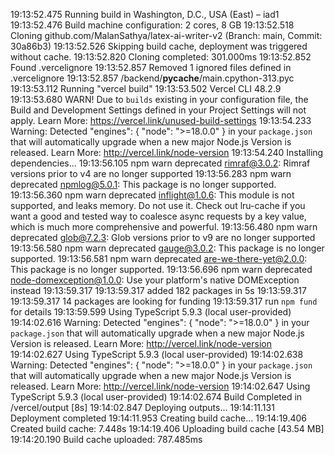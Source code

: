 19:13:52.475 Running build in Washington, D.C., USA (East) – iad1
19:13:52.476 Build machine configuration: 2 cores, 8 GB
19:13:52.518 Cloning github.com/MalanSathya/latex-ai-writer-v2 (Branch: main, Commit: 30a86b3)
19:13:52.526 Skipping build cache, deployment was triggered without cache.
19:13:52.820 Cloning completed: 301.000ms
19:13:52.852 Found .vercelignore
19:13:52.857 Removed 1 ignored files defined in .vercelignore
19:13:52.857   /backend/__pycache__/main.cpython-313.pyc
19:13:53.112 Running "vercel build"
19:13:53.502 Vercel CLI 48.2.9
19:13:53.680 WARN! Due to `builds` existing in your configuration file, the Build and Development Settings defined in your Project Settings will not apply. Learn More: https://vercel.link/unused-build-settings
19:13:54.233 Warning: Detected "engines": { "node": ">=18.0.0" } in your `package.json` that will automatically upgrade when a new major Node.js Version is released. Learn More: http://vercel.link/node-version
19:13:54.240 Installing dependencies...
19:13:56.105 npm warn deprecated rimraf@3.0.2: Rimraf versions prior to v4 are no longer supported
19:13:56.283 npm warn deprecated npmlog@5.0.1: This package is no longer supported.
19:13:56.360 npm warn deprecated inflight@1.0.6: This module is not supported, and leaks memory. Do not use it. Check out lru-cache if you want a good and tested way to coalesce async requests by a key value, which is much more comprehensive and powerful.
19:13:56.480 npm warn deprecated glob@7.2.3: Glob versions prior to v9 are no longer supported
19:13:56.580 npm warn deprecated gauge@3.0.2: This package is no longer supported.
19:13:56.581 npm warn deprecated are-we-there-yet@2.0.0: This package is no longer supported.
19:13:56.696 npm warn deprecated node-domexception@1.0.0: Use your platform's native DOMException instead
19:13:59.317 
19:13:59.317 added 182 packages in 5s
19:13:59.317 
19:13:59.317 14 packages are looking for funding
19:13:59.317   run `npm fund` for details
19:13:59.599 Using TypeScript 5.9.3 (local user-provided)
19:14:02.616 Warning: Detected "engines": { "node": ">=18.0.0" } in your `package.json` that will automatically upgrade when a new major Node.js Version is released. Learn More: http://vercel.link/node-version
19:14:02.627 Using TypeScript 5.9.3 (local user-provided)
19:14:02.638 Warning: Detected "engines": { "node": ">=18.0.0" } in your `package.json` that will automatically upgrade when a new major Node.js Version is released. Learn More: http://vercel.link/node-version
19:14:02.647 Using TypeScript 5.9.3 (local user-provided)
19:14:02.674 Build Completed in /vercel/output [8s]
19:14:02.847 Deploying outputs...
19:14:11.131 Deployment completed
19:14:11.953 Creating build cache...
19:14:19.406 Created build cache: 7.448s
19:14:19.406 Uploading build cache [43.54 MB]
19:14:20.190 Build cache uploaded: 787.485ms
